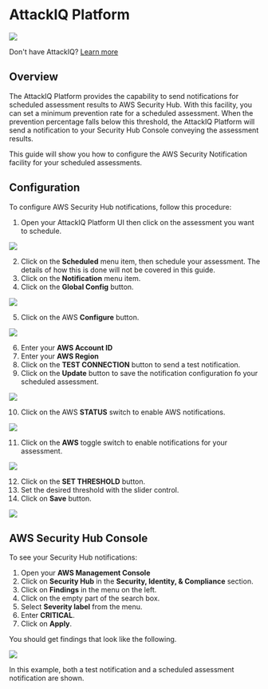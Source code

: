 # AttackIQ Platform

![](./images/aws_security_hub.jpg)

Don't have AttackIQ? [Learn more](https://go.attackiq.com/BD-AWS-Security-Hub_LP.html)

## Overview

The AttackIQ Platform provides the capability to send notifications for scheduled assessment results to AWS Security Hub. With this facility, you can set a minimum prevention rate for a scheduled assessment.  When the prevention percentage falls below this threshold, the AttackIQ Platform will send a notification to your Security Hub Console conveying the assessment results.

This guide will show you how to configure the AWS Security Notification facility for your scheduled assessments.

## Configuration

To configure AWS Security Hub notifications, follow this procedure:

<ol start="1"><li>Open your AttackIQ Platform UI then click on the assessment you want to schedule.</li>
</ol>

![](./images/aiq_aws_sec_assessments.png)


<ol start="2">
<li>Click on the <b>Scheduled</b> menu item, then schedule your assessment. The details of how this is done will not be covered in this guide.</li>
<li>Click on the <b>Notification</b> menu item.</li>
<li>Click on the <b>Global Config</b> button.</li>
</ol>

![](./images/aiq_aws_sec_config_start.png)

<ol start="5">
<li>Click on the AWS <b>Configure</b> button.</li>
</ol>


![](./images/aiq_aws_sec_global_config.png)

<ol start="6">
<li>Enter your <b>AWS Account ID</b></li>
<li>Enter your <b>AWS Region</b></li>
<li>Click on the <b>TEST CONNECTION</b> button to send a test notification.
<li>Click on the <b>Update</b> button to save the notification configuration fo your scheduled assessment. 
</ol>

![](./images/aiq_aws_sec_credentials.png)

<ol start="10">
<li>Click on the AWS <b>STATUS</b> switch to enable AWS notifications.</li>
</ol>

![](./images/aiq_aws_sec_global_enable.png)

<ol start="11">
<li>Click on the <b>AWS</b> toggle switch to enable notifications for your assessment.</li>
</ol>

![](./images/aiq_aws_sec_local_enable.png)

<ol start="12">
<li>Click on the <b>SET THRESHOLD</b> button.</li><li>Set the desired threshold with the slider control.</li>
<li>Click on <b>Save</b> button.</li>
</ol>

![](./images/aiq_aws_sec_local_config.png)

## AWS Security Hub Console

To see your Security Hub notifications:

1. Open your **AWS Management Console**
1. Click on **Security Hub** in the **Security, Identity, & Compliance** section.
1. Click on **Findings** in the menu on the left.  
1. Click on the empty part of the search box.
1. Select **Severity label** from the menu.
1. Enter **CRITICAL**.
1. Click on **Apply**.

You should get findings that look like the following.  

![](./images/aiq_aws_sec_hub_console.png)

In this example, both a test notification and a scheduled assessment notification are shown.